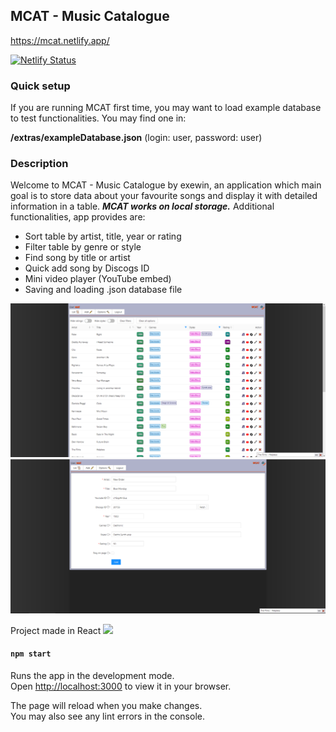 ## MCAT - Music Catalogue

https://mcat.netlify.app/

[![Netlify Status](https://api.netlify.com/api/v1/badges/b7cb80b3-2118-4c0f-a865-58af158b854b/deploy-status)](https://app.netlify.com/sites/mcat/deploys)

### Quick setup

If you are running MCAT first time, you may want to load example database to test functionalities. You may find one in:

**/extras/exampleDatabase.json** (login: user, password: user)

### Description

Welcome to MCAT - Music Catalogue by exewin, an application which main goal is to store data
about your favourite songs and display it with detailed information in a table. ***MCAT works on local storage.***
Additional functionalities, app provides are:

- Sort table by artist, title, year or rating
- Filter table by genre or style
- Find song by title or artist
- Quick add song by Discogs ID
- Mini video player (YouTube embed)
- Saving and loading .json database file

![Preview Image uno](./previewimages/prev1.png)
![Preview Image uno](./previewimages/prev2.png)

Project made in React
<img src="https://upload.wikimedia.org/wikipedia/commons/thumb/a/a7/React-icon.svg/1024px-React-icon.svg.png" width="18">

#### `npm start`

Runs the app in the development mode.\
Open [http://localhost:3000](http://localhost:3000) to view it in your browser.

The page will reload when you make changes.\
You may also see any lint errors in the console.
